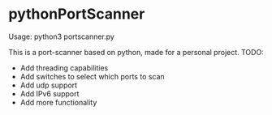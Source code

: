 # pythonPortScanner

Usage: python3 portscanner.py <ip>

This is a port-scanner based on python, made for a personal project.
TODO:
+ Add threading capabilities
+ Add switches to select which ports to scan
+ Add udp support
+ Add IPv6 support
+ Add more functionality
